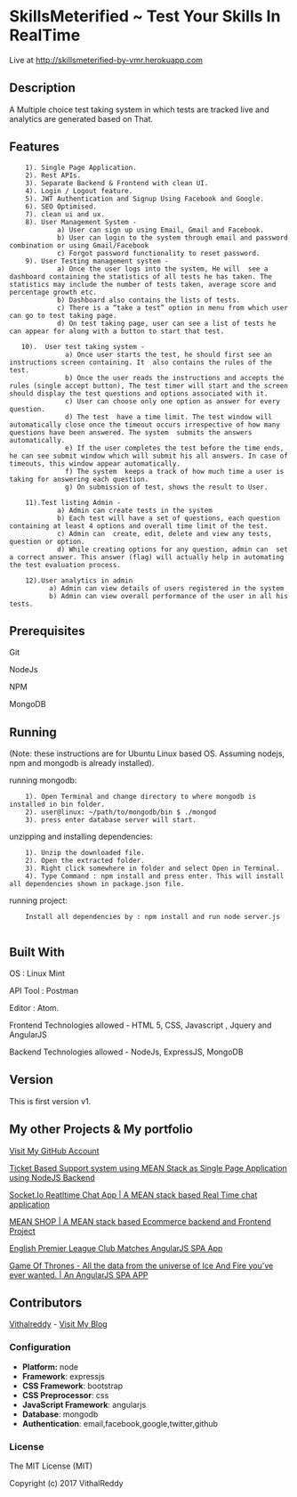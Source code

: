 # SkillsMeterified ~ Test Your Skills In RealTime

  Live at  http://skillsmeterified-by-vmr.herokuapp.com

## Description
A Multiple choice test taking system in which tests are tracked live and analytics are generated based on That.

## Features

```
    1). Single Page Application.
    2). Rest APIs.
    3). Separate Backend & Frontend with clean UI.
  	4). Login / Logout feature.
  	5). JWT Authentication and Signup Using Facebook and Google.
  	6). SEO Optimised.
  	7). clean ui and ux.
    8). User Management System -
            a) User can sign up using Email, Gmail and Facebook.
            b) User can login to the system through email and password combination or using Gmail/Facebook
            c) Forgot password functionality to reset password.
    9). User Testing management system -
            a) Once the user logs into the system, He will  see a dashboard containing the statistics of all tests he has taken. The statistics may include the number of tests taken, average score and percentage growth etc.
            b) Dashboard also contains the lists of tests.
            c) There is a “take a test” option in menu from which user can go to test taking page.
            d) On test taking page, user can see a list of tests he can appear for along with a button to start that test.

   10).  User test taking system -
              a) Once user starts the test, he should first see an instructions screen containing. It  also contains the rules of the test.
              b) Once the user reads the instructions and accepts the rules (single accept button), The test timer will start and the screen should display the test questions and options associated with it.
              c) User can choose only one option as answer for every question.
              d) The test  have a time limit. The test window will automatically close once the timeout occurs irrespective of how many questions have been answered. The system  submits the answers automatically.
              e) If the user completes the test before the time ends, he can see submit window which will submit his all answers. In case of timeouts, this window appear automatically.
              f) The system  keeps a track of how much time a user is taking for answering each question.
              g) On submission of test, shows the result to User.

    11).Test listing Admin -
            a) Admin can create tests in the system
            b) Each test will have a set of questions, each question containing at least 4 options and overall time limit of the test.
            c) Admin can  create, edit, delete and view any tests, question or option.
            d) While creating options for any question, admin can  set a correct answer. This answer (flag) will actually help in automating the test evaluation process.

    12).User analytics in admin
          a) Admin can view details of users registered in the system
          b) Admin can view overall performance of the user in all his tests.

 ```

## Prerequisites

Git

NodeJs

NPM

MongoDB

## Running

(Note: these instructions are for Ubuntu Linux based OS. Assuming nodejs, npm and mongodb is already installed).

  running mongodb:
```
    1). Open Terminal and change directory to where mongodb is installed in bin folder.
    2). user@linux: ~/path/to/mongodb/bin $ ./mongod
    3). press enter database server will start.
```
  unzipping and installing dependencies:
```
    1). Unzip the downloaded file.
    2). Open the extracted folder.
    3). Right click somewhere in folder and select Open in Terminal.
    4). Type Command : npm install and press enter. This will install all dependencies shown in package.json file.
```
  running project:
```
    Install all dependencies by : npm install and run node server.js


```
## Built With

OS : Linux Mint

API Tool : Postman

Editor : Atom.

Frontend Technologies allowed - HTML 5, CSS, Javascript , Jquery and AngularJS


Backend Technologies allowed - NodeJs, ExpressJS, MongoDB

## Version

This is first version v1.

## My other Projects & My portfolio
[Visit My GitHub Account](https://github.com/vithalreddy "My GitHub Account")

[Ticket Based Support system using MEAN Stack as Single Page Application using NodeJS Backend](https://github.com/vithalreddy/helloDesk "Ticket Based Support system using MEAN Stack as Single Page Application using NodeJS Backend")

[Socket.Io Reatltime Chat App | A MEAN stack based Real Time chat application](https://github.com/vithalreddy/nodeJS-socketIO-chat-app "Socket.Io Reatltime Chat App | A MEAN stack based Real Time chat application")

[MEAN SHOP | A MEAN stack based Ecommerce backend and Frontend Project](https://github.com/vithalreddy/mean-shop-with-rest-api "MEAN SHOP | A MEAN stack based Ecommerce backend and Frontend Project")


[English Premier League Club Matches AngularJS SPA App](https://vithalreddy.github.io/angularjs-epl-footaball-spa-app/#/ "English Premier League Club Matches AngularJS SPA App")

[Game Of Thrones - All the data from the universe of Ice And Fire you've ever wanted. | An AngularJS SPA APP](https://vithalreddy.github.io/angularjs-game-of-thrones-anapioficeandfire-spa-app/# "Game Of Thrones - All the data from the universe of Ice And Fire you've ever wanted. | An AngularJS SPA APP")


## Contributors

[Vithalreddy](https://github.com/vithalreddy "My GitHub Account") - [Visit My Blog](https://vmrworld.com "VMR World")


### Configuration
- **Platform:** node
- **Framework**: expressjs
- **CSS Framework**: bootstrap
- **CSS Preprocessor**: css
- **JavaScript Framework**: angularjs
- **Database**: mongodb
- **Authentication**: email,facebook,google,twitter,github

### License
The MIT License (MIT)

Copyright (c) 2017 VithalReddy

